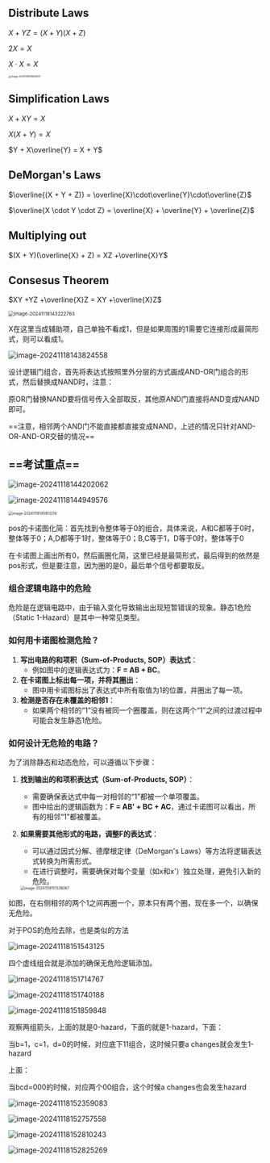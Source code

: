 ## Distribute Laws

$X + YZ = (X +Y)(X + Z)$

$2X = X$

$X \cdot X = X$

<img src="review.assets/image-20241118141600547.png" alt="image-20241118141600547" style="zoom:33%;" />

## Simplification Laws

$X + XY = X$

$X(X + Y) = X$

$Y + X\overline{Y} = X + Y$



## DeMorgan's Laws

$\overline{(X + Y + Z)} = \overline{X}\cdot\overline{Y}\cdot\overline{Z}$

$\overline{X \cdot Y \cdot Z} = \overline{X} + \overline{Y} + \overline{Z}$



## Multiplying out

$(X + Y)(\overline{X} + Z) = XZ +\overline{X}Y$



## Consesus Theorem

$XY +YZ +\overline{X}Z = XY +\overline{X}Z$



<img src="review.assets/image-20241118143222763.png" alt="image-20241118143222763" style="zoom:67%;" />

X在这里当成辅助项，自己单独不看成1，但是如果周围的1需要它连接形成最简形式，则可以看成1。

![image-20241118143824558](review.assets/image-20241118143824558.png)

设计逻辑门组合，首先将表达式按照里外分层的方式画成AND-OR门组合的形式，然后替换成NAND时，注意：

原OR门替换NAND要将信号传入全部取反，其他原AND门直接将AND变成NAND即可。

==注意，相邻两个AND门不能直接都直接变成NAND，上述的情况只针对AND-OR-AND-OR交替的情况==

## ==**考试重点**==

![image-20241118144202062](review.assets/image-20241118144202062.png)

![image-20241118144949576](review.assets/image-20241118144949576.png)

<img src="review.assets/image-20241118145913214.png" alt="image-20241118145913214" style="zoom:50%;" />

pos的卡诺图化简：首先找到令整体等于0的组合，具体来说，A和C都等于0时，整体等于0；A,D都等于1时，整体等于0；B,C等于1，D等于0时，整体等于0

在卡诺图上画出所有0，然后画圈化简，这里已经是最简形式，最后得到的依然是pos形式，但是要注意，因为圈的是0，最后单个信号都要取反。





### 组合逻辑电路中的危险

危险是在逻辑电路中，由于输入变化导致输出出现短暂错误的现象。静态1危险（Static 1-Hazard）是其中一种常见类型。

### 如何用卡诺图检测危险？

1. **写出电路的和项积（Sum-of-Products, SOP）表达式**：
   - 例如图中的逻辑表达式为：**F = AB + BC**。
2. **在卡诺图上标出每一项，并将其圈出**：
   - 图中用卡诺图标出了表达式中所有取值为1的位置，并圈出了每一项。
3. **检测是否存在未覆盖的相邻1**：
   - 如果两个相邻的“1”没有被同一个圈覆盖，则在这两个“1”之间的过渡过程中可能会发生静态1危险。



### 如何设计无危险的电路？

为了消除静态和动态危险，可以遵循以下步骤：

1. **找到输出的和项积表达式（Sum-of-Products, SOP）**：

   - 需要确保表达式中每一对相邻的“1”都被一个单项覆盖。
   - 图中给出的逻辑函数为：**F = AB' + BC + AC**，通过卡诺图可以看出，所有的相邻“1”都被覆盖。

2. **如果需要其他形式的电路，调整F的表达式**：

   - 可以通过因式分解、德摩根定律（DeMorgan's Laws）等方法将逻辑表达式转换为所需形式。
   - 在进行调整时，需要确保对每个变量（如x和x'）独立处理，避免引入新的危险。

   <img src="review.assets/image-20241118151338067.png" alt="image-20241118151338067" style="zoom:50%;" />

如图，在右侧相邻的两个1之间再圈一个，原本只有两个圈，现在多一个，以确保无危险。



对于POS的危险去除，也是类似的方法

![image-20241118151543125](review.assets/image-20241118151543125.png)

四个虚线组合就是添加的确保无危险逻辑添加。





![image-20241118151714767](review.assets/image-20241118151714767.png)

![image-20241118151740188](review.assets/image-20241118151740188.png)

![image-20241118151859848](review.assets/image-20241118151859848.png)

观察两组箭头，上面的就是0-hazard，下面的就是1-hazard，下面：

当b=1，c=1，d=0的时候，对应底下11组合，这时候只要a changes就会发生1-hazard

上面：

当bcd=000的时候，对应两个00组合，这个时候a changes也会发生hazard





![image-20241118152359083](review.assets/image-20241118152359083.png)

![image-20241118152757558](review.assets/image-20241118152757558.png)

![image-20241118152810243](review.assets/image-20241118152810243.png)

![image-20241118152825269](review.assets/image-20241118152825269.png)